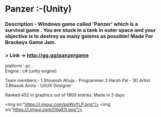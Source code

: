 

# Panzer :-(Unity)

### Description - Windows game called 'Panzer' which is a survival game . You are stuck in a tank in outer space and your objective is to destroy as many golems as possible!  Made For Brackeys Game Jam. 

### > Link -> http://gg.gg/panzergame  


platform : pc .  
Engine : c# (unity engine)

Team members:-
	1.Shivansh Ahuja - Programmer
	2.Harsh Pal - 3D Artist
	3.Bhavuk Arora - UI/UX Designer
  
Ranked 452 in graphics out of 1800 entries. Made in 3 days

<img src"https://i.imgur.com/pqWvYLP.png"/>  <img src"https://i.imgur.com/OtiqX1t.png"/>



